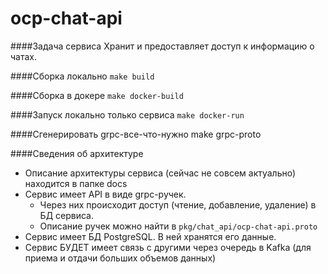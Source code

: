 # ocp-chat-api

####Задача сервиса
Хранит и предоставляет доступ к информацию о чатах.

####Сборка локально
`make build`

####Сборка в докере
`make docker-build`

####Запуск локально только сервиса
`make docker-run`

####Сгенерировать grpc-все-что-нужно
make grpc-proto

####Сведения об архитектуре
* Описание архитектуры сервиса (сейчас не совсем актуально) находится в папке docs
* Сервис имеет API в виде grpc-ручек. 
  * Через них происходит доступ (чтение, добавление, удаление) в БД сервиса.
  * Описание ручек можно найти в ``pkg/chat_api/ocp-chat-api.proto``
* Сервис имеет БД PostgreSQL. В ней хранятся его данные.
* Сервис БУДЕТ имеет связь с другими через очередь в Kafka (для приема и отдачи больших объемов данных)
